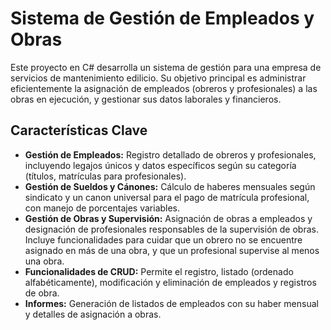 # Sistema de Gestión de Empleados y Obras

Este proyecto en C# desarrolla un sistema de gestión para una empresa de servicios de mantenimiento edilicio. Su objetivo principal es administrar eficientemente la asignación de empleados (obreros y profesionales) a las obras en ejecución, y gestionar sus datos laborales y financieros.

## Características Clave

* **Gestión de Empleados:** Registro detallado de obreros y profesionales, incluyendo legajos únicos y datos específicos según su categoría (títulos, matrículas para profesionales).
* **Gestión de Sueldos y Cánones:** Cálculo de haberes mensuales según sindicato y un canon universal para el pago de matrícula profesional, con manejo de porcentajes variables.
* **Gestión de Obras y Supervisión:** Asignación de obras a empleados y designación de profesionales responsables de la supervisión de obras. Incluye funcionalidades para cuidar que un obrero no se encuentre asignado en más de una obra, y que un profesional supervise al menos una obra.
* **Funcionalidades de CRUD:** Permite el registro, listado (ordenado alfabéticamente), modificación y eliminación de empleados y registros de obra.
* **Informes:** Generación de listados de empleados con su haber mensual y detalles de asignación a obras.
